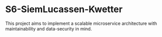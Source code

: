 # S6-SiemLucassen-Kwetter
This project aims to implement a scalable microservice architecture with maintainability and data-security in mind.

